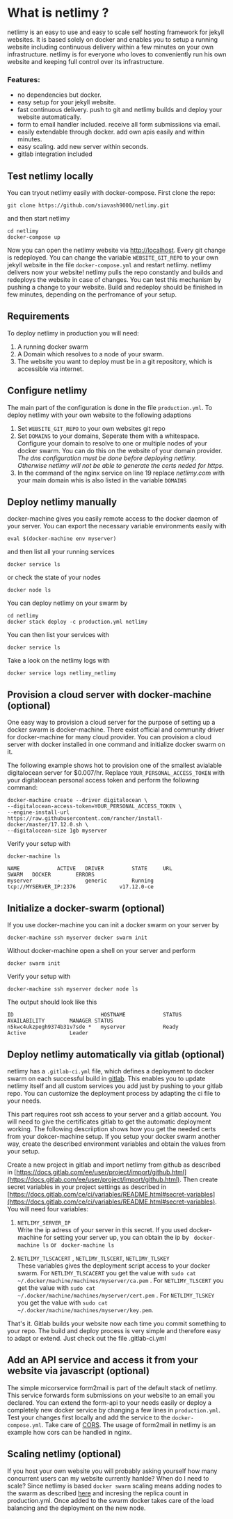 # What is netlimy ?
netlimy is an easy to use and easy to scale self hosting framework for jekyll websites. It is based solely on docker and enables you to setup a running website including continuous delivery within a few minutes on your own infrastructure. netlimy is for everyone who loves to conveniently run his own website and keeping full control over its infrastructure.

### Features:
* no dependencies but docker.
* easy setup for your jekyll website.
* fast continuous delivery. push to git and netlimy builds and deploy your website automatically.
* form to email handler included. receive all form submissiions via email.
* easily extendable through docker. add own apis easily and within minutes. 
* easy scaling. add new server within seconds.
* gitlab integration included

## Test netlimy locally

You can tryout netlimy easily with docker-compose. First clone the repo:

```
git clone https://github.com/siavash9000/netlimy.git
``` 

and then start netlimy

```
cd netlimy
docker-compose up
```  

Now you can open the netlimy website via [http://localhost](http://localhost). Every git change 
is redeployed. You can change the variable `WEBSITE_GIT_REPO` to your own jekyll website in the 
file `docker-compose.yml` and restart netlimy. netlimy delivers now your website! netlimy pulls 
the repo constantly and builds and redeploys the website in case of changes. You can test this mechanism
by pushing a change to your website. Build and redeploy should be finished in few minutes, depending on the perfromance of your 
setup. 
## Requirements
To deploy netlimy in production you will need:
1. A running docker swarm
2. A Domain which resolves to a node of your swarm.
3. The website you want to deploy must be in a git repository, which is accessible via internet.

## Configure netlimy

The main part of the configuration is done in the file ```production.yml```. To deploy netlimy with your own website
to the following adaptions

1. Set `WEBSITE_GIT_REPO` to your own websites git repo
2. Set `DOMAINS` to your domains, Seperate them with a whitespace. Configure your domain to resolve to one or multiple
nodes of your docker swarm. You can do this on the website of your domain provider. *The dns configuration must be done before deploying netlimy. Otherwise netlimy will not be able to generate the certs neded for https.*
3. In the command of the nginx service on line 19 replace *netlimy.com* with your main domain whis is also listed in the variable `DOMAINS`

## Deploy netlimy manually

docker-machine gives you easily remote access to the docker daemon of your server. You can export the necessary variable environments easily with 
```
eval $(docker-machine env myserver)
```
and then list all your running services
```
docker service ls
```
or check the state of your nodes
```
docker node ls
```
You can deploy netlimy on your swarm by
```
cd netlimy
docker stack deploy -c production.yml netlimy
```
You can then list your services with
```
docker service ls
```
Take a look on the netlimy logs with
```
docker service logs netlimy_netlimy
```

## Provision a cloud server with docker-machine (optional)
One easy way to provision a cloud server for the purpose of setting up a docker swarm
is docker-machine. There exist official and community driver for docker-machine for many 
cloud provider. You can provision a cloud server with docker installed in one command and 
initialize docker swarm on it.

The following example shows hot to provision one of the smallest avialable digitalocean server 
for $0.007/hr. Replace `YOUR_PERSONAL_ACCESS_TOKEN` with your digitalocean personal access 
token and perform the following command:  

```
docker-machine create --driver digitalocean \  
--digitalocean-access-token=YOUR_PERSONAL_ACCESS_TOKEN \  
--engine-install-url https://raw.githubusercontent.com/rancher/install-docker/master/17.12.0.sh \  
--digitalocean-size 1gb myserver  
```

Verify your setup with 
```
docker-machine ls 

NAME            ACTIVE   DRIVER         STATE     URL                         SWARM   DOCKER        ERRORS
myserver        -        generic        Running   tcp://MYSERVER_IP:2376              v17.12.0-ce   
```


## Initialize a docker-swarm (optional)
If you use docker-machine you can init a docker swarm on your server by 
```
docker-machine ssh myserver docker swarm init
```
Without docker-machine open a shell on your server and perform
```
docker swarm init
```
Verify your setup with
```
docker-machine ssh myserver docker node ls
```
The output should look like this
```
ID                            HOSTNAME            STATUS              AVAILABILITY        MANAGER STATUS
n5kwc4ukzpegh9374b31v7sde *   myserver            Ready               Active              Leader
```

## Deploy netlimy automatically via gitlab (optional)

netlimy has a `.gitlab-ci.yml` file, which defines a deployment to docker swarm on each successful build in [gitlab](https://www.gitlab.com). This enables you to update netlimy itself and all custom services you add just by pushing to your gitlab repo. You can customize the deployment process by adapting the ci file to your needs.   

This part requires root ssh access to your server and a gitlab account. You will need to give the certificates gitlab to get the automatic deployment working. The following descriiption shows how you get the needed certs from your dokcer-machine setup. If you setup your docker swarm another way, create the described environment variables and obtain the values from your setup.  

Create a new project in gitlab and import netlimy from github as described in [https://docs.gitlab.com/ee/user/project/import/github.html](https://docs.gitlab.com/ee/user/project/import/github.html).
Then create secret variables in your project settings as described in 
[https://docs.gitlab.com/ce/ci/variables/README.html#secret-variables](https://docs.gitlab.com/ce/ci/variables/README.html#secret-variables). You will need four variables:  
1. `NETLIMY_SERVER_IP`    
Write the ip adress of your server in this secret. If you used docker-machine for setting your server up,
you can obtain the ip by ``` docker-machine ls``` or ``` docker-machine ls```

2. `NETLIMY_TLSCACERT` , `NETLIMY_TLSCERT`, `NETLIMY_TLSKEY`  
These variables gives the deployment script access to your docker swarm.
For `NETLIMY_TLSCACERT` you get the value with `sudo cat ~/.docker/machine/machines/myserver/ca.pem` .
For `NETLIMY_TLSCERT` you get the value with `sudo cat ~/.docker/machine/machines/myserver/cert.pem` .
For `NETLIMY_TLSKEY` you get the value with `sudo cat ~/.docker/machine/machines/myserver/key.pem`.

That's it. Gitlab builds your website now each time you commit something to your repo. The build and deploy process is very 
simple and therefore easy to adapt or extend. Just check out the file .gitlab-ci.yml

## Add an API service and access it from your website via javascript (optional)
The simple micorservice form2mail is part of the default stack of netlimy. This service forwards form submissions on your website to an email you
declared. You can extend the form-api to your needs easily or deploy a completely new docker service by changing a few lines in `production.yml`.
Test your changes first locally and add the service to the `docker-compose.yml`. Take care of [CORS](https://en.wikipedia.org/wiki/Cross-origin_resource_sharing).
The usage of form2mail in netlimy is an example how cors can be handled in nginx.

## Scaling netlimy (optional)
If you host your own website you will probably asking yourself how many concurrent users can my website currently hanlde?
When do I need to scale? Since netlimy is based `docker swarm` scaling means adding nodes to the swarm as described 
[here](https://docs.docker.com/engine/swarm/swarm-tutorial/add-nodes/) and incresing the replica count in production.yml.
Once added to the swarm docker takes care of the load balancing and the deployment on the new node.
